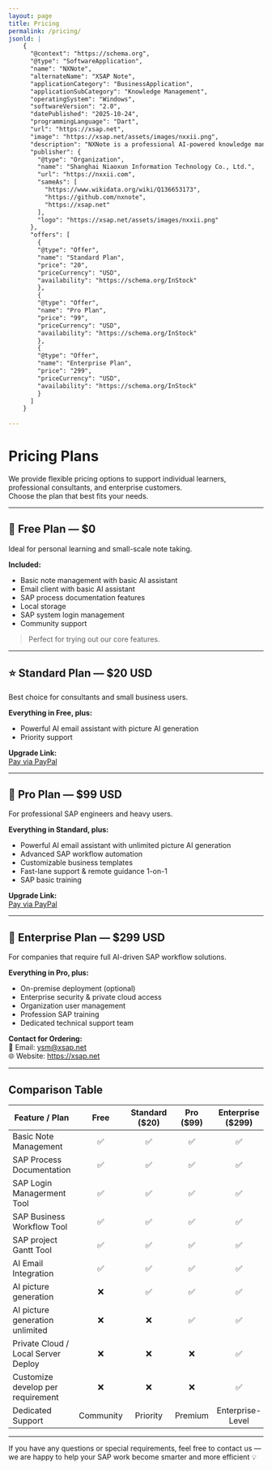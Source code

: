 ```yaml
---
layout: page
title: Pricing
permalink: /pricing/
jsonld: |
    {
      "@context": "https://schema.org",
      "@type": "SoftwareApplication",
      "name": "NXNote",
      "alternateName": "XSAP Note",
      "applicationCategory": "BusinessApplication",
      "applicationSubCategory": "Knowledge Management",
      "operatingSystem": "Windows",
      "softwareVersion": "2.0",
      "datePublished": "2025-10-24",
      "programmingLanguage": "Dart",
      "url": "https://xsap.net",
      "image": "https://xsap.net/assets/images/nxxii.png",
      "description": "NXNote is a professional AI-powered knowledge management software for SAP experts, designed to organize SAP documentation, process diagrams, project plans, and intelligent workflows. It integrates seamlessly with SAP systems and AI-driven email automation.",
      "publisher": {
        "@type": "Organization",
        "name": "Shanghai Niaoxun Information Technology Co., Ltd.",
        "url": "https://nxxii.com",
        "sameAs": [
          "https://www.wikidata.org/wiki/Q136653173",
          "https://github.com/nxnote",
          "https://xsap.net"
        ],
        "logo": "https://xsap.net/assets/images/nxxii.png"
      },
      "offers": [
        {
        "@type": "Offer",
        "name": "Standard Plan",
        "price": "20",
        "priceCurrency": "USD",
        "availability": "https://schema.org/InStock"
        },
        {
        "@type": "Offer",
        "name": "Pro Plan",
        "price": "99",
        "priceCurrency": "USD",
        "availability": "https://schema.org/InStock"
        },
        {
        "@type": "Offer",
        "name": "Enterprise Plan",
        "price": "299",
        "priceCurrency": "USD",
        "availability": "https://schema.org/InStock"
        }
      ]
    }
    
---
```


# Pricing Plans

We provide flexible pricing options to support individual learners, professional consultants, and enterprise customers.  
Choose the plan that best fits your needs.

---

## 🌱 Free Plan — **$0**
Ideal for personal learning and small-scale note taking.

**Included:**
- Basic note management with basic AI assistant
- Email client with basic AI assistant
- SAP process documentation features
- Local storage
- SAP system login management
- Community support


> Perfect for trying out our core features.

---

## ⭐ Standard Plan — **$20 USD**
Best choice for consultants and small business users.

**Everything in Free, plus:**
- Powerful AI email assistant with picture AI generation
- Priority support

**Upgrade Link:**  
[Pay via PayPal](https://paypal.me/yangshuming/20USD)

---

## 🚀 Pro Plan — **$99 USD**
For professional SAP engineers and heavy users.

**Everything in Standard, plus:**
- Powerful AI email assistant with unlimited picture AI generation
- Advanced SAP workflow automation
- Customizable business templates
- Fast-lane support & remote guidance 1-on-1
- SAP basic training 

**Upgrade Link:**  
[Pay via PayPal](https://paypal.me/yangshuming/99USD)

---

## 🏢 Enterprise Plan — **$299 USD**
For companies that require full AI-driven SAP workflow solutions.

**Everything in Pro, plus:**
- On-premise deployment (optional)
- Enterprise security & private cloud access
- Organization user management
- Profession SAP training
- Dedicated technical support team

**Contact for Ordering:**  
📧 Email: ysm@xsap.net  
🌐 Website: https://xsap.net

---

## Comparison Table

| Feature / Plan | Free | Standard ($20) | Pro ($99) | Enterprise ($299) |
|---|:---:|:---:|:---:|:---:|
| Basic Note Management | ✅ | ✅ | ✅ | ✅ |
| SAP Process Documentation | ✅ | ✅ | ✅ | ✅ |
| SAP Login Managerment Tool | ✅ | ✅ | ✅ | ✅ |
| SAP Business Workflow Tool | ✅ | ✅ | ✅ | ✅ |
| SAP project Gantt Tool | ✅ | ✅ | ✅ | ✅ |
| AI Email Integration | ✅ | ✅ | ✅ | ✅ |
| AI picture generation | ❌ | ✅ | ✅ | ✅ |
| AI picture generation unlimited | ❌ | ❌ | ✅ | ✅ |
| Private Cloud / Local Server Deploy | ❌ | ❌ | ❌ | ✅ |
| Customize develop per requirement | ❌ | ❌ | ❌ | ✅ |
| Dedicated Support | Community | Priority | Premium | Enterprise-Level |

---

If you have any questions or special requirements, feel free to contact us — we are happy to help your SAP work become smarter and more efficient 💡
